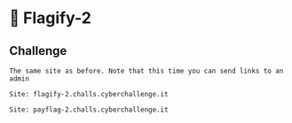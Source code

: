 # 🚩 Flagify-2

## Challenge
```
The same site as before. Note that this time you can send links to an admin

Site: flagify-2.challs.cyberchallenge.it

Site: payflag-2.challs.cyberchallenge.it
```